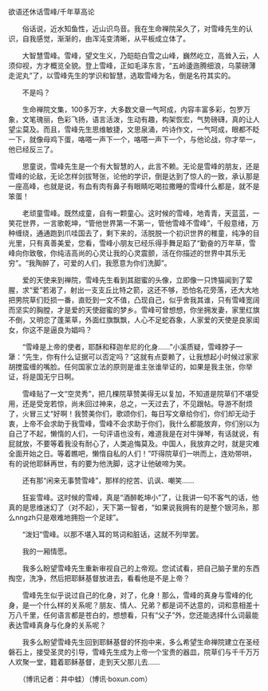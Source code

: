 欲语还休话雪峰/千年草高论


　　俗话说，近水知鱼性，近山识鸟音。我在生命禅院呆久了，对雪峰先生的认识，自我感觉，渐渐的，由浑沌变清晰，从平板成立体了。

　　大智慧雪峰。雪峰，望文生义，乃皑皑白雪之山峰，巍然屹立，高耸入云，人须仰视，方才概览全貌。登上雪峰，正如毛泽东言，“五岭逶迤腾细浪，乌蒙磅薄走泥丸”了，以雪峰先生的学识和智慧，选取雪峰为名，倒是名符其实的。

　　不是吗？

　　生命禅院文集，100多万字，大多数文章一气呵成，内容丰富多彩，包罗万象，文笔瑰丽，色彩飞扬，语言活泼，生动有趣，构架恢宏，气势磅礴，真的让人望尘莫及。而且，雪峰先生思维敏捷，文思泉涌，吟诗作文，一气呵成，眼都不眨一下，就像母鸡下蛋，咯嗒一声下一个，咯嗒一声下一个，与他论战，你才举一，他已经反三了。

　　思童说，雪峰先生是一个有大智慧的人，此言不赖。无论是雪峰的朋友，还是雪峰的论敌，无论怎样剑拔弩张，论他的学识，倒是达到了惊人的一致，承认那是一座高峰，也就是说，有血有肉有鼻子有眼睛吃喝拉撒睡的雪峰什么都是，就不是笨蛋！

　　老顽童雪峰。既然成童，自有一颗童心。这时候的雪峰，地青青，天蓝蓝，一笑花世界，一言歌乾坤，“管他世界第一不第一，管他雪峰不雪峰”，千般意绪，万种缠绕，通通跑到爪哇国去了，剩下来的，活脱脱一个初识世界的稚童，纯净的目光里，只有真善美爱，您看，雪峰小朋友已经乐得手舞足蹈了“勤奋的万年草，雪峰向你致敬，你纯洁高尚的心灵让我的心灵震颤，活在你描述的世界中其乐无穷”。“我陶醉了，可爱的人们，我愿意为你们洗脚”。

　　爱的天使来到禅院，雪峰先生看到其甜蜜的头像，立即像一只馋猫闻到了荤腥，求“爱”若渴了，射出一支支丘比特之箭，这还不够，恐怕名花旁落，还大大地把男院草们贬损一番，直贬到一文不值，凸现自己，似乎舍我其谁，只有雪峰宽阔而坚实的胸膛，才是爱的天使甜蜜的梦乡。雪峰可曾想想，你坐拥发妻，家里红旗不倒，又明恋了蓬莱草，外面红旗飘飘，人心不足蛇吞象，人家爱的天使是良家闺女，你这不是逼良为娼吗？

　　“雪峰是上帝的使者，耶酥和释迦牟尼的化身……”小溪质疑，雪峰脖子一犟：“先生，你有什么证据可以否定吗？”这就有点耍赖了，让我想起小时候过家家胡搅蛮缠的嘴脸。任何国家立法的原则是谁主张谁举证的，如果是我主张，你举证，将是国无宁日啊。

　　雪峰贴了一文“空灵秀”，把几棵院草赞美得无以复加，不知道是院草们不堪受用，还是受宠若惊，尚未回过神来，总之，一天过去了，不见跟帖。导游不耐烦了，火冒三丈“好啊！我赞美你们，歌颂你们，每日写文章给你们，你们却无动于衷，上帝不会求助于我雪峰，雪峰不会求助于你们，我什么都能放弃，你们别以为自己了不起，懒惰的人们，一句评语也没有，难道我是在对牛弹琴，有话就说，有屁就放，不要等着我没有耐心了，人类追悔莫及。中国人，我放弃之时，就是灾难全面开始之日。等着瞧吧，懒惰自私的人们！”吓得院草们一哄而上，连劝带哄，有的说他耶稣再世，有的要为他洗脚，这才让他破啼为笑。

　　还有那“闲来无事赞雪峰”，那样的挖苦、讥讽、嘲笑……

　　狂妄雪峰。这时候的雪峰，真是“酒醉乾坤小”了，让我讲一句不客气的话，他真的是思维迷幻了（对不起），天下第一智者，“如果说我拥有的是整个银河糸，那么nngzh只是艰难地拥抱一个足球”。

　　“泼妇”雪峰。以那不堪入耳的骂词和脏话，这就不列举罢。

　　我的一厢情愿。

　　我多么盼望雪峰先生重新审视自己的上帝观。您试试看，把自己脑子里的东西掏空，洗净，然后把耶稣基督放进去，看看他是不是上帝？

　　雪峰先生似乎说过自己的化身，对了，化身！那么，雪峰的真身与雪峰的化身，是一个什么样的关系呢？朋友、情人、兄弟？都是词不达意的，词和意相差十万八千里，任何语言都是苍白的，想想看，只有“父子”外，您还能选择什么词最能表达雪峰真身与化身的关系呢？

　　我多么盼望雪峰先生回到耶稣基督的怀抱中来，多么希望生命禅院建立在圣经磐石上，接受圣灵的引导，雪峰先生成为上帝一个宝贵的器皿，院草们与千千万万人欢聚一堂，籍着耶稣基督，走到天父那儿去……

　　（博讯记者：井中蛙）（博讯·boxun.com）



